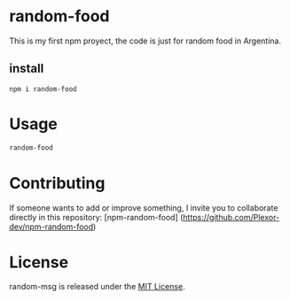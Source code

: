 # random-food

This is my first npm proyect, the code is just for random food in Argentina.

## install

```npm
npm i random-food
```

# Usage

```bash
random-food
```

# Contributing
If someone wants to add or improve something, I invite you to collaborate directly in this repository: [npm-random-food] (https://github.com/Plexor-dev/npm-random-food)

# License
random-msg is released under the [MIT License](https://opensource.org/licenses/MIT).